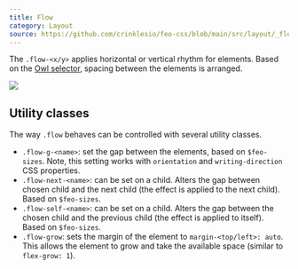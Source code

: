 ```yaml
---
title: Flow
category: Layout
source: https://github.com/crinklesio/feo-css/blob/main/src/layout/_flow.scss
---
```


The `.flow-<x/y>` applies horizontal or vertical rhythm for elements. Based on the [Owl selector](https://crinkles.io/writing/an-ode-to-the-css-owl-selector), spacing between the elements is arranged.

![](/img/flow.png)

## Utility classes

The way `.flow` behaves can be controlled with several utility classes.

- `.flow-g-<name>`: set the gap between the elements, based on `$feo-sizes`. Note, this setting works with `orientation` and `writing-direction` CSS properties.
- `.flow-next-<name>`: can be set on a child. Alters the gap between chosen child and the next child (the effect is applied to the next child). Based on `$feo-sizes`.
- `.flow-self-<name>`: can be set on a child. Alters the gap between the chosen child and the previous child (the effect is applied to itself). Based on `$feo-sizes`.
- `.flow-grow`: sets the margin of the element to `margin-<top/left>: auto`. This allows the element to grow and take the available space (similar to `flex-grow: 1`).
